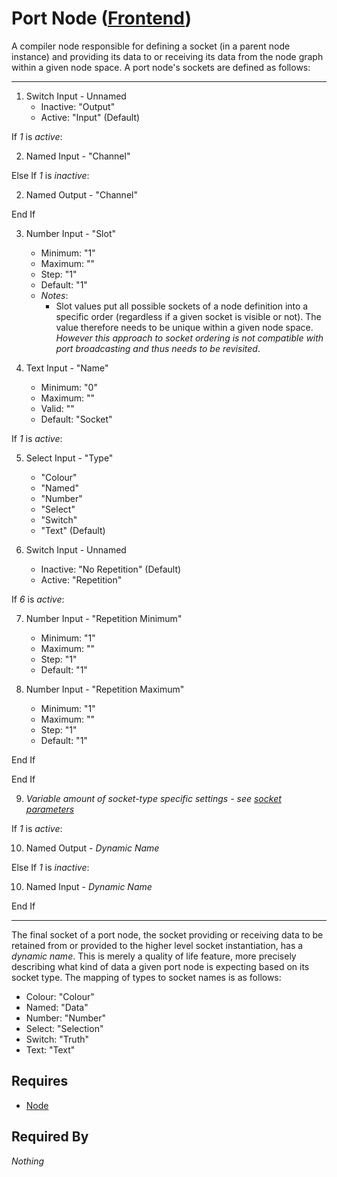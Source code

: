 # Port Node ([Frontend](../../../frontend.md))

A compiler node responsible for defining a socket (in a parent node instance) and providing its data to or receiving its data from the node graph within a given node space. A port node's sockets are defined as follows:

___

1. Switch Input - Unnamed<br>
    - Inactive: "Output"
    - Active: "Input" (Default)

If *1* is *active*:<br>

2. Named Input - "Channel"

Else If *1* is *inactive*:<br>

2. Named Output - "Channel"

End If

3. Number Input - "Slot"<br>
    - Minimum: "1"
    - Maximum: ""
    - Step: "1"
    - Default: "1"
    - *Notes*:
        - Slot values put all possible sockets of a node definition into a specific order (regardless if a given socket is visible or not). The value therefore needs to be unique within a given node space. *However this approach to socket ordering is not compatible with port broadcasting and thus needs to be revisited*.

4. Text Input - "Name"<br>
    - Minimum: "0"
    - Maximum: ""
    - Valid: ""
    - Default: "Socket"

If *1* is *active*:<br>

5. Select Input - "Type"<br>
    - "Colour"
    - "Named"
    - "Number"
    - "Select"
    - "Switch"
    - "Text" (Default)

6. Switch Input - Unnamed<br>
    - Inactive: "No Repetition" (Default)
    - Active: "Repetition"

If *6* is *active*:<br>

7. Number Input - "Repetition Minimum"
    - Minimum: "1"
    - Maximum: ""
    - Step: "1"
    - Default: "1"

8. Number Input - "Repetition Maximum"
    - Minimum: "1"
    - Maximum: ""
    - Step: "1"
    - Default: "1"

End If

End If

9. *Variable amount of socket-type specific settings - see [socket parameters](../socket_parameters.md)*

If *1* is *active*:<br>

10. Named Output - *Dynamic Name*

Else If *1* is *inactive*:<br>

10. Named Input - *Dynamic Name*

End If

___

The final socket of a port node, the socket providing or receiving data to be retained from or provided to the higher level socket instantiation, has a *dynamic name*. This is merely a quality of life feature, more precisely describing what kind of data a given port node is expecting based on its socket type. The mapping of types to socket names is as follows:

- Colour: "Colour"
- Named: "Data"
- Number: "Number"
- Select: "Selection"
- Switch: "Truth"
- Text: "Text"

## Requires

- [Node](../node.md)

## Required By

*Nothing*
